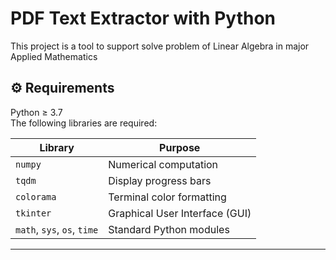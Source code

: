 # PDF Text Extractor with Python 

This project is a tool to support solve problem of Linear Algebra in major Applied Mathematics 

## ⚙️ Requirements

Python ≥ 3.7  
The following libraries are required:

| Library        | Purpose                            |
|----------------|-------------------------------------|
| `numpy`        | Numerical computation               |
| `tqdm`         | Display progress bars               |
| `colorama`     | Terminal color formatting           |
| `tkinter`      | Graphical User Interface (GUI)      |
| `math`, `sys`, `os`, `time` | Standard Python modules|

---
